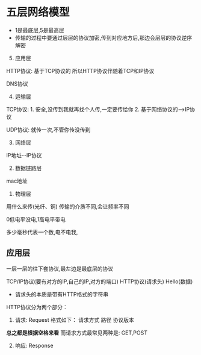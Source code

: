 # 五层网络模型

- 1是最底层,5是最高层
- 传输的过程中要通过层层的协议加密,传到对应地方后,那边会层层的协议逆序解密

5. 应用层

HTTP协议: 基于TCP协议的  所以HTTP协议伴随着TCP和IP协议

DNS协议

4. 运输层

TCP协议: 
    1. 安全,没传到我就再找个人传,一定要传给你
    2. 基于网络协议的-->IP协议

UDP协议: 就传一次,不管你传没传到

3. 网络层

IP地址--IP协议

2. 数据链路层

mac地址


1. 物理层

用什么来传(光纤、铜) 传输的介质不同,会让频率不同

0低电平没电,1高电平带电

多少毫秒代表一个数,电不电我,


## 应用层

一层一层的往下套协议,最左边是最底层的协议

TCP/IP协议(要有对方的IP,自己的IP,对方的端口) HTTP协议(请求头) Hello(数据)

- 请求头的本质是带有HTTP格式的字符串

HTTP协议分为两个部分：

1. 请求: Request  格式如下：
    请求方式 路径 协议版本

**总之都是根据空格来看**
而请求方式最常见两种是: GET,POST

2. 响应: Response 
